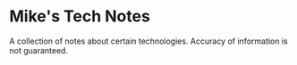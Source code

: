# Mike's Tech Notes
A collection of notes about certain technologies. Accuracy of information is not guaranteed.
